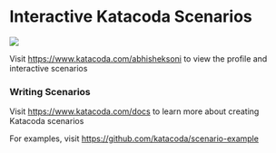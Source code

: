 # Interactive Katacoda Scenarios

[![](http://shields.katacoda.com/katacoda/abhisheksoni/count.svg)](https://www.katacoda.com/abhisheksoni "Get your profile on Katacoda.com")

Visit https://www.katacoda.com/abhisheksoni to view the profile and interactive scenarios

### Writing Scenarios
Visit https://www.katacoda.com/docs to learn more about creating Katacoda scenarios

For examples, visit https://github.com/katacoda/scenario-example
